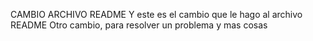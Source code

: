CAMBIO  ARCHIVO README
Y este es el cambio que le hago al archivo README
Otro cambio, para resolver un problema
y mas cosas

